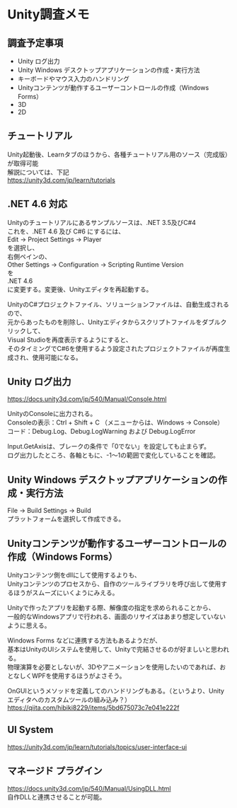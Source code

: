 # Unity調査メモ

## 調査予定事項
* Unity ログ出力
* Unity Windows デスクトップアプリケーションの作成・実行方法
* キーボードやマウス入力のハンドリング
* Unityコンテンツが動作するユーザーコントロールの作成（Windows Forms）
 * 3D
 * 2D
 
## チュートリアル 
Unity起動後、Learnタブのほうから、各種チュートリアル用のソース（完成版）が取得可能  
解説については、下記  
https://unity3d.com/jp/learn/tutorials
 
## .NET 4.6 対応
Unityのチュートリアルにあるサンプルソースは、.NET 3.5及びC#4  
これを、.NET 4.6 及び C#6 にするには、  
Edit -> Project Settings -> Player  
を選択し、  
右側ペインの、  
Other Settings -> Configuration -> Scripting Runtime Version<br>
を  
.NET 4.6  
に変更する。変更後、Unityエディタを再起動する。

UnityのC#プロジェクトファイル、ソリューションファイルは、自動生成されるので、  
元からあったものを削除し、Unityエディタからスクリプトファイルをダブルクリックして、  
Visual Studioを再度表示するようにすると、  
そのタイミングでC#6を使用するよう設定されたプロジェクトファイルが再度生成され、使用可能になる。  

## Unity ログ出力
https://docs.unity3d.com/jp/540/Manual/Console.html<br>

UnityのConsoleに出力される。<br>
Consoleの表示：Ctrl + Shift + C （メニューからは、Windows -> Console）  
コード：Debug.Log、Debug.LogWarning および Debug.LogError

Input.GetAxisは、ブレークの条件で「0でない」を設定しても止まらず。  
ログ出力したところ、各軸ともに、-1～1の範囲で変化していることを確認。

## Unity Windows デスクトップアプリケーションの作成・実行方法
File -> Build Settings -> Build  
プラットフォームを選択して作成できる。

## Unityコンテンツが動作するユーザーコントロールの作成（Windows Forms）
Unityコンテンツ側をdllにして使用するよりも、  
Unityコンテンツのプロセスから、自作のツールライブラリを呼び出して使用するほうがスムーズにいくようにみえる。  

Unityで作ったアプリを起動する際、解像度の指定を求められることから、  
一般的なWindowsアプリで行われる、画面のリサイズはあまり想定していないように思える。  

Windows Forms などに連携する方法もあるようだが、  
基本はUnityのUIシステムを使用して、Unityで完結させるのが好ましいと思われる。   
物理演算を必要としないが、3Dやアニメーションを使用したいのであれば、おとなしくWPFを使用するほうがよさそう。   

OnGUIというメソッドを定義してのハンドリングもある。（というより、Unityエディタへのカスタムツールの組み込み？）  
https://qiita.com/hibiki8229/items/5bd675073c7e041e222f <br>

## UI System
https://unity3d.com/jp/learn/tutorials/topics/user-interface-ui <br>

## マネージド プラグイン
https://docs.unity3d.com/jp/540/Manual/UsingDLL.html   
自作DLLと連携させることが可能。  


